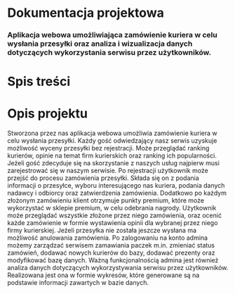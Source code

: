 # Dokumentacja projektowa


### Aplikacja webowa umożliwiająca zamówienie kuriera w celu wysłania przesyłki oraz analiza i wizualizacja danych dotyczących wykorzystania serwisu przez użytkowników.

# Spis treści

# Opis projektu
Stworzona przez nas aplikacja webowa umożliwia zamówienie kuriera w celu
wysłania przesyłki. Każdy gość odwiedzający nasz serwis uzyskuje możliwość wyceny
przesyłki bez rejestracji. Może przeglądać ranking kurierów, opinie na temat firm kurierskich
oraz ranking ich popularności. Jeżeli gość zdecyduje się na skorzystanie z naszych usług
najpierw musi zarejestrować się w naszym serwisie. Po rejestracji użytkownik może przejść
do procesu zamówienia przesyłki. Składa się on z podania informacji o przesyłce, wyboru
interesującego nas kuriera, podania danych nadawcy i odbiorcy oraz zatwierdzenia
zamówienia. Dodatkowo po każdym złożonym zamówieniu klient otrzymuje punkty premium,
które może wykorzystać w sklepie premium, w celu odebrania nagrody. Użytkownik może
przeglądać wszystkie złożone przez niego zamówienia, oraz ocenić każde zamówienie
w formie wystawienia opinii dla wybranej przez niego firmy kurierskiej. Jeżeli przesyłka nie
została jeszcze wysłana ma możliwość anulowania zamówienia. Po zalogowaniu na konto
admina możemy zarządzać serwisem zamawiania paczek m.in. zmieniać status zamówień,
dodawać nowych kurierów do bazy, dodawać prezenty oraz modyfikować bazę danych.
Ważną funkcjonalnością admina jest również analiza danych dotyczących wykorzystywania
serwisu przez użytkowników. Realizowana jest ona w formie wykresów, które generowane
są na podstawie informacji zawartych w bazie danych.
